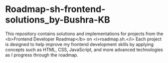 # Roadmap-sh-frontend-solutions_by-Bushra-KB
This repository contains solutions and implementations for projects from the &lt;b>Frontend Developer Roadmap&lt;/b> on &lt;i>roadmap.sh.&lt;/i> Each project is designed to help improve my frontend development skills by applying concepts such as HTML, CSS, JavaScript, and more advanced technologies as I progress through the roadmap.
